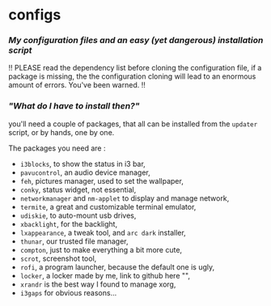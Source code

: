 # configs
### *My configuration files and an easy (yet dangerous) installation script*

!! PLEASE read the dependency list before cloning the configuration file, if a package is missing, the the configuration cloning will lead to an enormous amount of errors. You've been warned. !!

### *"What do I have to install then?"*
you'll need a couple of packages, that all can be installed from the `updater` script, or by hands, one by one.

The packages you need are :
- `i3blocks`, to show the status in i3 bar,
- `pavucontrol`, an audio device manager,
- `feh`, pictures manager, used to set the wallpaper,
- `conky`, status widget, not essential,
- `networkmanager` and `nm-applet` to display and manage network,
- `termite`, a great and customizable terminal emulator,
- `udiskie`, to auto-mount usb drives,
- `xbacklight`, for the backlight,
- `lxappearance`, a tweak tool, and `arc dark` installer,
- `thunar`, our trusted file manager,
- `compton`, just to make everything a bit more cute,
- `scrot`, screenshot tool,
- `rofi`, a program launcher, because the default one is ugly,
- `locker`, a locker made by me, link to github here "",
- `xrandr` is the best way I found to manage xorg,
- `i3gaps` for obvious reasons...

